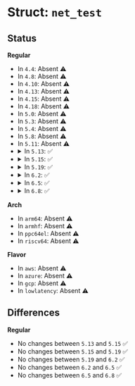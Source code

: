 # Struct: <code>net_test</code>

## Status
<b>Regular</b>
<ul>
<li>
In <code>4.4</code>: Absent ⚠️
</li>
<li>
In <code>4.8</code>: Absent ⚠️
</li>
<li>
In <code>4.10</code>: Absent ⚠️
</li>
<li>
In <code>4.13</code>: Absent ⚠️
</li>
<li>
In <code>4.15</code>: Absent ⚠️
</li>
<li>
In <code>4.18</code>: Absent ⚠️
</li>
<li>
In <code>5.0</code>: Absent ⚠️
</li>
<li>
In <code>5.3</code>: Absent ⚠️
</li>
<li>
In <code>5.4</code>: Absent ⚠️
</li>
<li>
In <code>5.8</code>: Absent ⚠️
</li>
<li>
In <code>5.11</code>: Absent ⚠️
</li>
<li>
<details>
<summary>In <code>5.13</code>: ✅</summary>

```c
struct net_test {
    char name[32];
    int (*fn)(struct net_device *);
};
```
</details>
</li>
<li>
<details>
<summary>In <code>5.15</code>: ✅</summary>

```c
struct net_test {
    char name[32];
    int (*fn)(struct net_device *);
};
```
</details>
</li>
<li>
<details>
<summary>In <code>5.19</code>: ✅</summary>

```c
struct net_test {
    char name[32];
    int (*fn)(struct net_device *);
};
```
</details>
</li>
<li>
<details>
<summary>In <code>6.2</code>: ✅</summary>

```c
struct net_test {
    char name[32];
    int (*fn)(struct net_device *);
};
```
</details>
</li>
<li>
<details>
<summary>In <code>6.5</code>: ✅</summary>

```c
struct net_test {
    char name[32];
    int (*fn)(struct net_device *);
};
```
</details>
</li>
<li>
<details>
<summary>In <code>6.8</code>: ✅</summary>

```c
struct net_test {
    char name[32];
    int (*fn)(struct net_device *);
};
```
</details>
</li>
</ul>
<b>Arch</b>
<ul>
<li>
In <code>arm64</code>: Absent ⚠️
</li>
<li>
In <code>armhf</code>: Absent ⚠️
</li>
<li>
In <code>ppc64el</code>: Absent ⚠️
</li>
<li>
In <code>riscv64</code>: Absent ⚠️
</li>
</ul>
<b>Flavor</b>
<ul>
<li>
In <code>aws</code>: Absent ⚠️
</li>
<li>
In <code>azure</code>: Absent ⚠️
</li>
<li>
In <code>gcp</code>: Absent ⚠️
</li>
<li>
In <code>lowlatency</code>: Absent ⚠️
</li>
</ul>

## Differences
<b>Regular</b>
<ul>
<li>
No changes between <code>5.13</code> and <code>5.15</code> ✅
</li>
<li>
No changes between <code>5.15</code> and <code>5.19</code> ✅
</li>
<li>
No changes between <code>5.19</code> and <code>6.2</code> ✅
</li>
<li>
No changes between <code>6.2</code> and <code>6.5</code> ✅
</li>
<li>
No changes between <code>6.5</code> and <code>6.8</code> ✅
</li>
</ul>
